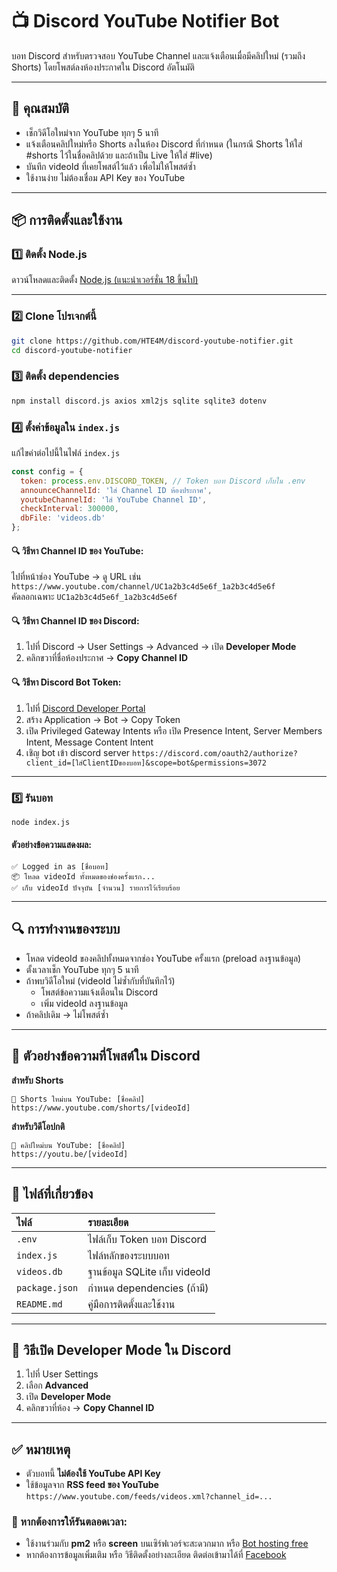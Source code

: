 # 📺 Discord YouTube Notifier Bot

บอท Discord สำหรับตรวจสอบ YouTube Channel และแจ้งเตือนเมื่อมีคลิปใหม่ (รวมถึง Shorts) โดยโพสต์ลงห้องประกาศใน Discord อัตโนมัติ

---

## 📌 คุณสมบัติ

- เช็กวิดีโอใหม่จาก YouTube ทุกๆ 5 นาที
- แจ้งเตือนคลิปใหม่หรือ Shorts ลงในห้อง Discord ที่กำหนด (ในกรณี Shorts ให้ใส่ #shorts ไว้ในชื่อคลิปด้วย และถ้าเป็น Live ให้ใส่ #live)
- บันทึก videoId ที่เคยโพสต์ไว้แล้ว เพื่อไม่ให้โพสต์ซ้ำ
- ใช้งานง่าย ไม่ต้องเชื่อม API Key ของ YouTube

---

## 📦 การติดตั้งและใช้งาน

### 1️⃣ ติดตั้ง Node.js

ดาวน์โหลดและติดตั้ง [Node.js (แนะนำเวอร์ชั่น 18 ขึ้นไป)](https://nodejs.org/)

---

### 2️⃣ Clone โปรเจกต์นี้

```bash
git clone https://github.com/HTE4M/discord-youtube-notifier.git
cd discord-youtube-notifier
```

### 3️⃣ ติดตั้ง dependencies

```bash
npm install discord.js axios xml2js sqlite sqlite3 dotenv
```

### 4️⃣ ตั้งค่าข้อมูลใน `index.js`

แก้ไขค่าต่อไปนี้ในไฟล์ `index.js`

```javascript
const config = {
  token: process.env.DISCORD_TOKEN, // Token บอท Discord เก็บใน .env
  announceChannelId: 'ใส่ Channel ID ห้องประกาศ',
  youtubeChannelId: 'ใส่ YouTube Channel ID',
  checkInterval: 300000,
  dbFile: 'videos.db'
};

```

#### 🔍 วิธีหา Channel ID ของ YouTube:
ไปที่หน้าช่อง YouTube → ดู URL เช่น  
`https://www.youtube.com/channel/UC1a2b3c4d5e6f_1a2b3c4d5e6f`  
คัดลอกเฉพาะ `UC1a2b3c4d5e6f_1a2b3c4d5e6f`

#### 🔍 วิธีหา Channel ID ของ Discord:
1. ไปที่ Discord → User Settings → Advanced → เปิด **Developer Mode**
2. คลิกขวาที่ชื่อห้องประกาศ → **Copy Channel ID**

#### 🔍 วิธีหา Discord Bot Token:
1. ไปที่ [Discord Developer Portal](https://discord.com/developers/applications)
2. สร้าง Application → Bot → Copy Token
3. เปิด Privileged Gateway Intents หรือ เปิด Presence Intent, Server Members Intent, Message Content Intent
4. เชิญ bot เข้า discord server
 `https://discord.com/oauth2/authorize?client_id=[ใส่ClientIDของบอท]&scope=bot&permissions=3072`

---

### 5️⃣ รันบอท

```bash
node index.js
```

#### ตัวอย่างข้อความแสดงผล:

```
✅ Logged in as [ชื่อบอท]
📦 โหลด videoId ทั้งหมดของช่องครั้งแรก...
✅ เก็บ videoId ปัจจุบัน [จำนวน] รายการไว้เรียบร้อย
```

---

## 🔍 การทำงานของระบบ

- โหลด videoId ของคลิปทั้งหมดจากช่อง YouTube ครั้งแรก (preload ลงฐานข้อมูล)
- ตั้งเวลาเช็ก YouTube ทุกๆ 5 นาที
- ถ้าพบวิดีโอใหม่ (videoId ไม่ซ้ำกับที่บันทึกไว้)
  - โพสต์ข้อความแจ้งเตือนใน Discord
  - เพิ่ม videoId ลงฐานข้อมูล
- ถ้าคลิปเดิม → ไม่โพสต์ซ้ำ

---

## 📃 ตัวอย่างข้อความที่โพสต์ใน Discord

**สำหรับ Shorts**

```
📱 Shorts ใหม่บน YouTube: [ชื่อคลิป]
https://www.youtube.com/shorts/[videoId]
```

**สำหรับวิดีโอปกติ**

```
🎥 คลิปใหม่บน YouTube: [ชื่อคลิป]
https://youtu.be/[videoId]
```

---

## 📂 ไฟล์ที่เกี่ยวข้อง

| ไฟล์                  | รายละเอียด                          |
|:----------------------|:-------------------------------------|
| `.env`             | ไฟล์เก็บ Token บอท Discord                |
| `index.js`             | ไฟล์หลักของระบบบอท                 |
| `videos.db`    | ฐานข้อมูล SQLite เก็บ videoId      |
| `package.json`         | กำหนด dependencies (ถ้ามี)         |
| `README.md`            | คู่มือการติดตั้งและใช้งาน           |

---

## 📌 วิธีเปิด Developer Mode ใน Discord

1. ไปที่ User Settings
2. เลือก **Advanced**
3. เปิด **Developer Mode**
4. คลิกขวาที่ห้อง → **Copy Channel ID**

---

## ✅ หมายเหตุ

- ตัวบอทนี้ **ไม่ต้องใช้ YouTube API Key**
- ใช้ข้อมูลจาก **RSS feed ของ YouTube**  
  `https://www.youtube.com/feeds/videos.xml?channel_id=...`

### 📌 หากต้องการให้รันตลอดเวลา:
- ใช้งานร่วมกับ **pm2** หรือ **screen** บนเซิร์ฟเวอร์จะสะดวกมาก หรือ [Bot hosting free](https://wispbyte.com/a?ref=ulkpda)
- หากต้องการข้อมูลเพิ่มเติม หรือ วิธีติดตั้งอย่างละเอียด ติดต่อเข้ามาได้ที่ [Facebook](https://www.facebook.com/AhnYoung.KPDA)
